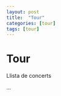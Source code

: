 ```yaml
---
layout: post
title:  "Tour"
categories: [tour]
tags: [tour]
---
```



# Tour

Llista de concerts

...
